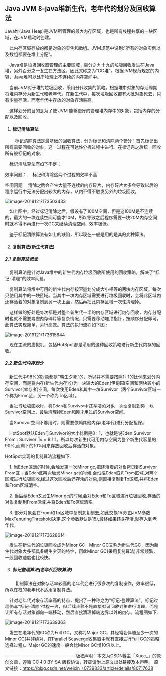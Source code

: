 ## Java JVM 8-java堆新生代，老年代的划分及回收算法

Java堆(Java Heap)是JVM所管理的最大内存区域，也是所有线程共享的一块区域，在JVM启动时创建。

 此内存区域存放的都是对象的实例和数组。JVM规范中说到:”所有的对象实例以及数组都要在堆上分配”。

 Java堆是垃圾回收器管理的主要区域，百分之九十九的垃圾回收发生在Java堆，另外百分之一发生在方法区，因此又称之为”GC堆”。根据JVM规范规定的内容，Java堆可以处于物理上不连续的内存空间中。

 当前JVM对于堆的垃圾回收，采用分代收集的策略。根据堆中对象的存活周期将堆内存分为新生代和老年代。在新生代中，每次垃圾回收都有大批对象死去，只有少量存活。而老年代中存放的对象存活率高。

 这样划分的目的是为了使 JVM 能够更好的管理堆内存中的对象，包括内存的分配以及回收。

1. #### 标记清除算法
 
 标记清除算法是最基础的回收算法，分为标记和清除两个部分：首先标记出所有需要回收的对象，这一过程在可达性分析过程中进行。在标记完之后统一回收所有被标记的对象。

 标记清除算法有如下不足：

效率问题：
 标记和清除这两个过程的效率不高

空间问题
 清除之后会产生大量不连续的内存碎片，内存碎片太多会导致以后的程序运行中无法分配出较大的内存，从内不得不触发另外的垃圾回收。

![image-20191217173503433](C:\Users\Administrator\AppData\Roaming\Typora\typora-user-images\image-20191217173503433.png)

 如上图中，经过标记清除之后，假设有了100M空间，但是这100M是不连续的，最大的一块连续空间可能才10M，所以导致之后程序需要一块20M内存空间时就不得不再进行一次GC来继续清理空间，效率极低。

 鉴于标记清除算法有如上的缺陷，所以现在一般是用的是其的变种算法。

2. #### 复制算法(新生代算法)

  ##### 2.1 复制算法概念

   复制算法是针对Java堆中的新生代内存垃圾回收所使用的回收策略，解决了”标记-清理”的效率问题。

 复制算法将堆中可用的新生代内存按容量划分成大小相等的两块内存区域，每次只使用其中的一块区域。当其中一块内存区域需要进行垃圾回收时，会将此区域内还存活着的对象复制到另一块上面，然后再把此内存区域一次性清理掉。

 这样做的好处是每次都是对整个新生代一半的内存区域进行内存回收，内存分配时也就不需要考虑内存碎片等复杂情况，只需要移动堆顶指针，按顺序分配即可。此算法实现简单，运行高效。算法的执行流程如下图 :

![image-20191217173615644](C:\Users\Administrator\AppData\Roaming\Typora\typora-user-images\image-20191217173615644.png)

 现在主流的虚拟机，包括HotSpot都是采用的这种回收策略进行新生代内存的回收。

##### 2.2 新生代内存划分

 新生代中98%的对象都是”朝生夕死”的，所以并不需要按照1 : 1的比例来划分内存空间，而是将内存(新生代内存)分为一块较大的Eden(伊甸园)空间和两块较小的Survivor(幸存者)空间，每次使用Eden和其中一块Survivor（两个Survivor区域一个称为From区，另一个称为To区域）。

 当进行垃圾回收时，将Eden和Survivor中还存活的对象一次性复制到另一块Survivor空间上，最后清理掉Eden和刚才用过的Survivor空间。

 当Survivor空间不够用时，则需要依赖其他内存(老年代)进行分配担保。

 HotSpot默认Eden与Survivor的大小比例是8 : 1，也就是说Eden:Survivor From : Survivor To = 8:1:1。所以每次新生代可用内存空间为整个新生代容量的90%,而剩下的10%用来存放回收后存活的对象。

HotSpot实现的复制算法流程如下:

 1. 当Eden区满的时候,会触发第一次Minor gc,把还活着的对象拷贝到Survivor From区；当Eden区再次触发Minor gc的时候,会扫描Eden区和From区域,对两个区域进行垃圾回收,经过这次回收后还存活的对象,则直接复制到To区域,并将Eden和From区域清空。

 2. 当后续Eden又发生Minor gc的时候,会对Eden和To区域进行垃圾回收,存活的对象复制到From区域,并将Eden和To区域清空。

 3. 部分对象会在From和To区域中复制来复制去,如此交换15次(由JVM参数MaxTenuringThreshold决定,这个参数默认是15),最终如果还是存活,就存入到老年代。

![image-20191217173628614](C:\Users\Administrator\AppData\Roaming\Typora\typora-user-images\image-20191217173628614.png)

 发生在新生代的垃圾回收成为Minor GC，Minor GC又称为新生代GC，因为新生代对象大多都具备朝生夕灭的特性，因此Minor GC(采用复制算法)非常频繁，一般回收速度也比较快。

3. ##### 标记整理算法(老年代回收算法)
 
 复制算法在对象存活率较高的老年代会进行很多次的复制操作，效率很低，所以在栈的老年代不适用复制算法。

 针对老年代对象存活率高的特点，提出了一种称之为”标记-整理算法”。标记过程仍与”标记-清除”过程一致，但后续步骤不是直接对可回收对象进行清理，而是让所有存活对象都向一端移动，然后直接清理掉端边界以外的内存。流程图如下:

![image-20191217173639363](C:\Users\Administrator\AppData\Roaming\Typora\typora-user-images\image-20191217173639363.png)

 发生在老年代的GC称为Full GC，又称为Major GC，其经常会伴随至少一次的Minor GC(并非绝对，在Parallel Scavenge收集器中就有直接进行Full GC的策略选择过程)。Major GC的速度一般会比Minor GC慢10倍以上。







————————————————
版权声明：本文为CSDN博主「Xucc_」的原创文章，遵循 CC 4.0 BY-SA 版权协议，转载请附上原文出处链接及本声明。
原文链接：https://blog.csdn.net/weixin_40739833/article/details/80717638